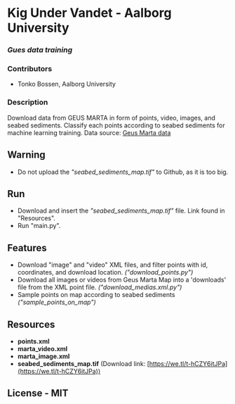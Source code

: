 
# Kig Under Vandet - Aalborg University
### _Gues data training_

### Contributors
- Tonko Bossen, Aalborg University 

### Description
Download data from GEUS MARTA in form of points, video, images, and seabed sediments. 
Classify each points according to seabed sediments for machine learning training.
Data source: [Geus Marta data](
https://data.geus.dk/geusmap/?mapname=marta#baslay=baseMapDa&optlay=&extent=19081.47838710714,5990066.985780745,1043081.4783871071,6481066.985780745)

## Warning
- Do not upload the _"seabed_sediments_map.tif"_ to Github, as it is too big.
  
## Run
- Download and insert the _"seabed_sediments_map.tif"_ file. Link found in "Resources".
- Run "main.py".

## Features
- Download "image" and "video" XML files, and filter points with id, coordinates, and download location. _("download_points.py")_
- Download all images or videos from Geus Marta Map into a 'downloads' file from the XML point file. _("download_medias.xml.py")_
- Sample points on map according to seabed sediments _("sample_points_on_map")_

## Resources
- __points.xml__
- __marta_video.xml__
- __marta_image.xml__
- __seabed_sediments_map.tif__ (Download link: [https://we.tl/t-hCZY6itJPa](https://we.tl/t-hCZY6itJPa))

## License - MIT
